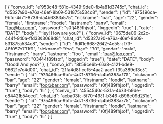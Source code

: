 [
    {
        "convo_id": "e1953c48-581c-4349-9de0-fb4a81d3745c",
        "chat_id": "d5327a90-e76a-46ef-8b09-531875a534c8",
        "sender": {
            "id": "975496ca-9bfc-4d71-8736-da4b6383a575",
            "nickname": "bar",
            "age": "22",
            "gender": "female",
            "firstname": "foodie",
            "lastname": "barry",
            "email": "foo@bar.com",
            "password": "s0fj489fhjsof",
            "loggedin": "true"
        },
        "date": "DATE",
        "body": "Hey! How are you?"
    },
    {
        "convo_id": "0675de06-2d2c-444f-9d0a-ffd3303068d8",
        "chat_id": "d5327a90-e76a-46ef-8b09-531875a534c8",
        "sender": {
            "id": "6d01e668-2642-4e55-af73-46f057b731f9",
            "nickname": "foo",
            "age": "30",
            "gender": "male",
            "firstname": "barry",
            "lastname": "fool",
            "email": "bar@foo.com",
            "password": "03444f89fsof",
            "loggedin": "true"
        },
        "date": "DATE",
        "body": "Good! And you?"
    },
    {
        "convo_id": "8b59ce6b-66a8-4121-bde9-96621c7c4d00",
        "chat_id": "21fa4d8f-ccf5-4aa2-aae1-f39a389df3c8",
        "sender": {
            "id": "975496ca-9bfc-4d71-8736-da4b6383a575",
            "nickname": "bar",
            "age": "22",
            "gender": "female",
            "firstname": "foodie",
            "lastname": "barry",
            "email": "foo@bar.com",
            "password": "s0fj489fhjsof",
            "loggedin": "true"
        },
        "body": "hi"
    },
    {
        "convo_id": "4554540d-531a-4b33-b9de-c84421b54eed",
        "chat_id": "acba03fc-5f70-4981-b346-d596e09d281d",
        "sender": {
            "id": "975496ca-9bfc-4d71-8736-da4b6383a575",
            "nickname": "bar",
            "age": "22",
            "gender": "female",
            "firstname": "foodie",
            "lastname": "barry",
            "email": "foo@bar.com",
            "password": "s0fj489fhjsof",
            "loggedin": "true"
        },
        "body": "hi"
    }
]
